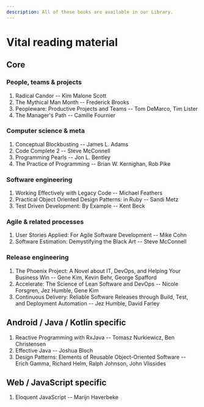 ```yaml
---
description: All of these books are available in our Library.
---
```


# Vital reading material

## Core

### People, teams & projects

1. Radical Candor -- Kim Malone Scott
2. The Mythical Man Month -- Frederick Brooks
3. Peopleware: Productive Projects and Teams -- Tom DeMarco, Tim Lister
4. The Manager's Path -- Camille Fournier

### Computer science & meta

1. Conceptual Blockbusting -- James L. Adams
2. Code Complete 2 -- Steve McConnell
3. Programming Pearls -- Jon L. Bentley
4. The Practice of Programming -- Brian W. Kernighan, Rob Pike

### Software engineering 

1. Working Effectively with Legacy Code -- Michael Feathers
2. Practical Object Oriented Design Patterns: in Ruby -- Sandi Metz
3. Test Driven Development: By Example -- Kent Beck

### Agile & related processes

1. User Stories Applied: For Agile Software Development -- Mike Cohn
2. Software Estimation: Demystifying the Black Art -- Steve McConnell

### Release engineering 

1. The Phoenix Project: A Novel about IT, DevOps, and Helping Your Business Win -- Gene Kim, Kevin Behr, George Spafford 
2. Accelerate: The Science of Lean Software and DevOps -- Nicole Forsgren, Jez Humble, Gene Kim
3. Continuous Delivery: Reliable Software Releases through Build, Test, and Deployment Automation -- Jez Humble, David Farley

## Android / Java / Kotlin specific

1. Reactive Programming with RxJava -- Tomasz Nurkiewicz, Ben Christensen 
2. Effective Java -- Joshua Bloch
3. Design Patterns: Elements of Reusable Object-Oriented Software -- Erich Gamma, Richard Helm, Ralph Johnson, John Vlissides

## Web / JavaScript specific

1. Eloquent JavaScript -- Marijn Haverbeke 

